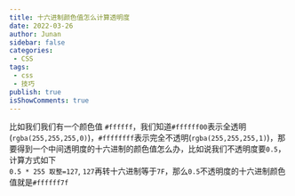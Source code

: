```yaml
---
title: 十六进制颜色值怎么计算透明度
date: 2022-03-26
author: Junan
sidebar: false
categories:
 - CSS
tags:
 - css
 - 技巧
publish: true
isShowComments: true
---
```


比如我们我们有一个颜色值 `#ffffff`，我们知道`#ffffff00`表示全透明(`rgba(255,255,255,0)`)，`#ffffffff`表示完全不透明(`rgba(255,255,255,1)`)，那要得到一个中间透明度的十六进制的颜色值怎么办，比如说我们不透明度要`0.5`，计算方式如下   
`0.5 * 255 取整=127`, `127`再转十六进制等于`7F`，那么`0.5`不透明度的十六进制颜色值就是`#ffffff7f`